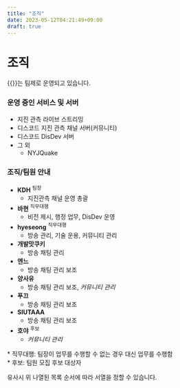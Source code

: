 ```yaml
---
title: "조직"
date: 2023-05-12T04:21:49+09:00
draft: true
---
```

# 조직

{{<brandName>}}는 팀제로 운영되고 있습니다.

### 운영 중인 서비스 및 서버
- 지진 관측 라이브 스트리밍
- 디스코드 지진 관측 채널 서버(커뮤니티)
- 디스코드 DisDev 서버
- 그 외
  - NYJQuake

### 조직/팀원 안내

- **KDH** <sup>팀장</sup>
  - 지진관측 채널 운영 총괄
- **바현** <sup>직무대행</sup>
  - 비전 제시, 행정 업무, DisDev 운영
- **hyeseong** <sup>직무대행</sup>
  - 방송 관리, 기술 운용, 커뮤니티 관리
- **개발맛쿠키**
  - 방송 채팅 관리
- **엔느**
  - 방송 채팅 관리 보조
- **양사유**
  - 방송 채팅 관리 보조, *커뮤니티 관리*
- **푸끄**
  - 방송 채팅 관리 보조
- **SIUTAAA**
  - 방송 채팅 관리 보조
- **호야** <sup>후보</sup>
  - *커뮤니티 관리*

\* 직무대행: 팀장이 업무를 수행할 수 없는 경우 대신 업무를 수행함   
\* 후보: 팀원 모집 후보 대상자

유사시 위 나열된 목록 순서에 따라 서열을 정할 수 있습니다.
